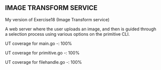 
## IMAGE TRANSFORM SERVICE

My version of Exercise18 (Image Transform service)

A web server where the user uploads an image, and then is guided through a selection process using various options on the primitive CLI.

UT coverage for main.go        -: 100%

UT coverage for primitive.go   -: 100%

UT coverage for  filehandle.go -: 100%
